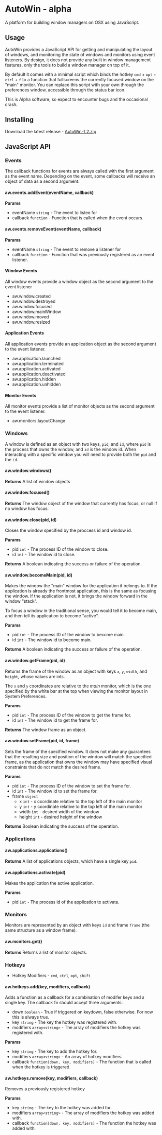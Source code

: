 # AutoWin - alpha

A platform for building window managers on OSX using JavaScript.

## Usage

AutoWin provides a JavaScript API for getting and manipulating the layout of windows, and monitoring the state of windows and monitors using event listeners.
By design, it does not provide any built in window management features, only the tools to build a window manager on top of it.

By default it comes with a minimal script which binds the hotkey `cmd` + `opt` + `ctrl` + `f` to a function that fullscreens the currently focused window on the "main" monitor. You can replace this script with your own through the preferences window, accessible through the status bar icon.

This is Alpha software, so expect to encounter bugs and the occasional crash.

## Installing

Download the latest release - [AutoWin-1.2.zip](https://marshallbrekka.github.io/AutoWin/releases/AutoWin-1.2.zip)

## JavaScript API

### Events

The callback functions for events are always called with the first argument as the event name.
Depending on the event, some callbacks will receive an object of data as a second argument.

#### aw.events.addEvent(eventName, callback)
**Params**
- eventName `string` - The event to listen for
- callback `function` - Function that is called when the event occurs.

#### aw.events.removeEvent(eventName, callback)
**Params**
- eventName `string` - The event to remove a listener for
- callback `function` - Function that was previously registered as an event listener.

#### Window Events
All window events provide a window object as the second argument to the event listener
- aw.window.created
- aw.window.destroyed
- aw.window.focused
- aw.window.mainWindow
- aw.window.moved
- aw.window.resized

#### Application Events
All application events provide an application object as the second argument to the event listener.
- aw.application.launched
- aw.application.terminated
- aw.application.activated
- aw.application.deactivated
- aw.application.hidden
- aw.application.unhidden

#### Monitor Events
All monitor events provide a list of monitor objects as the second argument to the event listener.
- aw.monitors.layoutChange


### Windows

A window is defined as an object with two keys, `pid`, and `id`, where `pid` is the process that owns the window, and `id` is the window id. When interacting with a specific window you will need to provide both the `pid` and the `id`.

#### aw.window.windows()
**Returns**
A list of window objects

#### aw.window.focused()
**Returns**
The window object of the window that currently has focus, or null if no window has focus.

#### aw.window.close(pid, id)
Closes the window specified by the proccess id and window id.

**Params**
- pid `int` - The process ID of the window to close.
- id  `int` - The window id to close.

**Returns**
A boolean indicating the success or failure of the operation.


#### aw.window.becomeMain(pid, id)
Makes the window the "main" window for the application it belongs to. If the application is already the frontmost application, this is the same as focusing the window. If the application is not, it brings the window forward in the window "stack".

To focus a window in the traditional sense, you would tell it to become main, and then tell its application to become "active".

**Params**
- pid `int` - The process ID of the window to become main.
- id  `int` - The window id to become main.

**Returns**
A boolean indicating the success or failure of the operation.


#### aw.window.getFrame(pid, id)
Returns the frame of the window as an object with keys `x`, `y`, `width`, and `height`, whose values are ints.

The `x` and `y` coordinates are relative to the *main* monitor, which is the one specified by the white bar at the top when viewing the monitor layout in System Preferences.

**Params**
- pid `int` - The process ID of the window to get the frame for.
- id  `int` - The window id to get the frame for.

**Returns**
The window frame as an object.

#### aw.window.setFrame(pid, id, frame)
Sets the frame of the specified window.
It does not make any guarantees that the resulting size and position of the window will match the specified frame, as the application that owns the window may have specified visual constraints that do not match the desired frame.

**Params**
- pid `int` - The process ID of the window to set the frame for.
- id  `int` - The window id to set the frame for.
- frame `object`
  - x `int` - x coordinate relative to the top left of the main monitor
  - y `int` - y coordinate relative to the top left of the main monitor
  - width `int` - desired width of the window
  - height `int` - desired height of the window

**Returns**
Boolean indicating the success of the operation.

### Applications

#### aw.applications.applications()
**Returns**
A list of applications objects, which have a single key `pid`.

#### aw.applications.activate(pid)
Makes the application the active application.

**Params**
- pid `int` - The process id of the application to activate.

### Monitors

Monitors are represented by an object with keys `id` and frame `frame` (the same structure as a window frame).

#### aw.monitors.get()
**Returns**
Returns a list of monitor objects.

### Hotkeys

- Hotkey Modifiers - `cmd`, `ctrl`, `opt`, `shift`

#### aw.hotkeys.add(key, modifiers, callback)
Adds a function as a callback for a combination of modifer keys and a single key.
The callback fn should accept three arguments:
- down `boolean` - True if triggered on keydown, false otherwise. For now this is always true.
- key `string` - The key the hotkey was registered with.
- modifiers `array<string>` - The array of modifiers the hotkey was registered with.

**Params**
- key `string` - The key to add the hotkey for.
- modifiers `array<string>` - An array of hotkey modifiers.
- callback `function(down, key, modifiers)` - The function that is called when the hotkey is triggered.

#### aw.hotkeys.remove(key, modifiers, callback)
Removes a previously registered hotkey

**Params**
- key `string` - The key to the hotkey was added for.
- modifiers `array<string>` - The array of modifiers the hotkey was added with.
- callback `function(down, key, modifiers)` - The function the hotkey was added with.